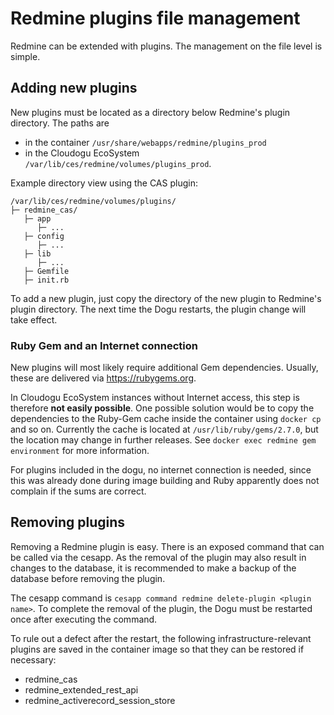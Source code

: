 # Redmine plugins file management

Redmine can be extended with plugins. The management on the file level is simple.

## Adding new plugins

New plugins must be located as a directory below Redmine's plugin directory. The paths are
- in the container `/usr/share/webapps/redmine/plugins_prod`
- in the Cloudogu EcoSystem `/var/lib/ces/redmine/volumes/plugins_prod`.

Example directory view using the CAS plugin:

```
/var/lib/ces/redmine/volumes/plugins/
├─ redmine_cas/
   ├─ app
      ├─ ...
   ├─ config
      ├─ ...
   ├─ lib
      ├─ ...
   ├─ Gemfile
   ├─ init.rb
```

To add a new plugin, just copy the directory of the new plugin to Redmine's plugin directory. The next time the Dogu restarts, the plugin change will take effect.

### Ruby Gem and an Internet connection

New plugins will most likely require additional Gem dependencies. Usually, these are delivered via https://rubygems.org.

In Cloudogu EcoSystem instances without Internet access, this step is therefore **not easily possible**. One possible solution would be to copy the dependencies to the Ruby-Gem cache inside the container using `docker cp` and so on. Currently the cache is located at `/usr/lib/ruby/gems/2.7.0`, but the location may change in further releases. See `docker exec redmine gem environment` for more information.

For plugins included in the dogu, no internet connection is needed, since this was already done during image building and Ruby apparently does not complain if the sums are correct.

## Removing plugins

Removing a Redmine plugin is easy. There is an exposed command that can be called via the cesapp. As the removal of the 
plugin may also result in changes to the database, it is recommended to make a backup of the database before removing 
the plugin.

The cesapp command is `cesapp command redmine delete-plugin <plugin name>`. To complete the removal of the plugin, the 
Dogu must be restarted once after executing the command.

To rule out a defect after the restart, the following infrastructure-relevant plugins are saved in the container image 
so that they can be restored if necessary:
- redmine_cas
- redmine_extended_rest_api
- redmine_activerecord_session_store